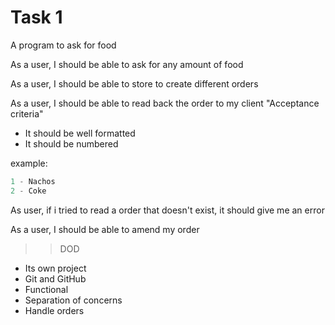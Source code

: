 # Task 1

A program to ask for food

As a user, I should be able to ask for any amount of food

As a user, I should be able to store to create different orders

As a user, I should be able to read back the order to my client
"Acceptance criteria"
- It should be well formatted
- It should be numbered

example:
```python
1 - Nachos
2 - Coke
```

As user, if i tried to read a order that doesn't exist, it should give me an error

As a user, I should be able to amend my order


>> DOD
- Its own project
- Git and GitHub
- Functional
- Separation of concerns
- Handle orders